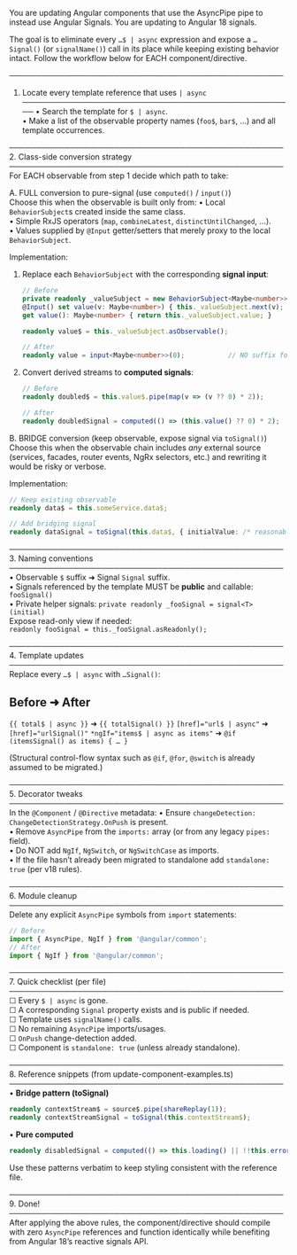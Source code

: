 You are updating Angular components that use the AsyncPipe pipe to instead use Angular Signals. You are updating to Angular 18 signals.

The goal is to eliminate every `…$ | async` expression and expose a `…Signal()` (or `signalName()`) call in its place while keeping existing behavior intact. Follow the workflow below for EACH component/directive.

──────────────────────────────────────────────────
1. Locate every template reference that uses `| async`
──────────────────────────────────────────────────
• Search the template for `$ | async`.  
• Make a list of the observable property names (`foo$`, `bar$`, …) and all template occurrences.

──────────────────────────────────────────────────
2. Class-side conversion strategy
──────────────────────────────────────────────────
For EACH observable from step 1 decide which path to take:

A. FULL conversion to pure-signal (use `computed()` / `input()`)  
   Choose this when the observable is built only from:
   • Local `BehaviorSubject`s created inside the same class.  
   • Simple RxJS operators (`map`, `combineLatest`, `distinctUntilChanged`, …).  
   • Values supplied by `@Input` getter/setters that merely proxy to the local `BehaviorSubject`.

   Implementation:
   1. Replace each `BehaviorSubject` with the corresponding **signal input**:
      ```ts
      // Before
      private readonly _valueSubject = new BehaviorSubject<Maybe<number>>(0);
      @Input() set value(v: Maybe<number>) { this._valueSubject.next(v); }
      get value(): Maybe<number> { return this._valueSubject.value; }

      readonly value$ = this._valueSubject.asObservable();
      ```

      ```ts
      // After
      readonly value = input<Maybe<number>>(0);           // NO suffix for inputs
      ```

   2. Convert derived streams to **computed signals**:
      ```ts
      // Before
      readonly doubled$ = this.value$.pipe(map(v => (v ?? 0) * 2));
      ```

      ```ts
      // After
      readonly doubledSignal = computed(() => (this.value() ?? 0) * 2);
      ```

B. BRIDGE conversion (keep observable, expose signal via `toSignal()`)
   Choose this when the observable chain includes *any* external source (services, facades, router events, NgRx selectors, etc.) and rewriting it would be risky or verbose.

   Implementation:
   ```ts
   // Keep existing observable
   readonly data$ = this.someService.data$;

   // Add bridging signal
   readonly dataSignal = toSignal(this.data$, { initialValue: /* reasonable default */ undefined });
   ```

──────────────────────────────────────────────────
3. Naming conventions
──────────────────────────────────────────────────
• Observable `$` suffix ➜ Signal `Signal` suffix.  
• Signals referenced by the template MUST be **public** and callable: `fooSignal()`  
• Private helper signals: `private readonly _fooSignal = signal<T>(initial)`  
  Expose read-only view if needed:  
  `readonly fooSignal = this._fooSignal.asReadonly();`

──────────────────────────────────────────────────
4. Template updates
──────────────────────────────────────────────────
Replace every `…$ | async` with `…Signal()`:

Before                          ➜ After
--------------------------------------------------------------
`{{ total$ | async }}`          ➜ `{{ totalSignal() }}`
`[href]="url$ | async"`         ➜ `[href]="urlSignal()"`
`*ngIf="items$ | async as items"`
➜ `@if (itemsSignal() as items) { … }`

(Structural control-flow syntax such as `@if`, `@for`, `@switch` is already assumed to be migrated.)

──────────────────────────────────────────────────
5. Decorator tweaks
──────────────────────────────────────────────────
In the `@Component` / `@Directive` metadata:
• Ensure `changeDetection: ChangeDetectionStrategy.OnPush` is present.  
• Remove `AsyncPipe` from the `imports:` array (or from any legacy `pipes:` field).  
• Do NOT add `NgIf`, `NgSwitch`, or `NgSwitchCase` as imports.  
• If the file hasn’t already been migrated to standalone add `standalone: true` (per v18 rules).

──────────────────────────────────────────────────
6. Module cleanup
──────────────────────────────────────────────────
Delete any explicit `AsyncPipe` symbols from `import` statements:
```ts
// Before
import { AsyncPipe, NgIf } from '@angular/common';
// After
import { NgIf } from '@angular/common';
```

──────────────────────────────────────────────────
7. Quick checklist (per file)
──────────────────────────────────────────────────
☐ Every `$ | async` is gone.  
☐ A corresponding `Signal` property exists and is public if needed.  
☐ Template uses `signalName()` calls.  
☐ No remaining `AsyncPipe` imports/usages.  
☐ `OnPush` change-detection added.  
☐ Component is `standalone: true` (unless already standalone).

──────────────────────────────────────────────────
8. Reference snippets (from update-component-examples.ts)
──────────────────────────────────────────────────
• **Bridge pattern (toSignal)**  
  ```ts
  readonly contextStream$ = source$.pipe(shareReplay(1));
  readonly contextStreamSignal = toSignal(this.contextStream$);
  ```

• **Pure computed**  
  ```ts
  readonly disabledSignal = computed(() => this.loading() || !!this.error());
  ```

Use these patterns verbatim to keep styling consistent with the reference file.

──────────────────────────────────────────────────
9. Done!
──────────────────────────────────────────────────
After applying the above rules, the component/directive should compile with zero `AsyncPipe` references and function identically while benefiting from Angular 18’s reactive signals API.
